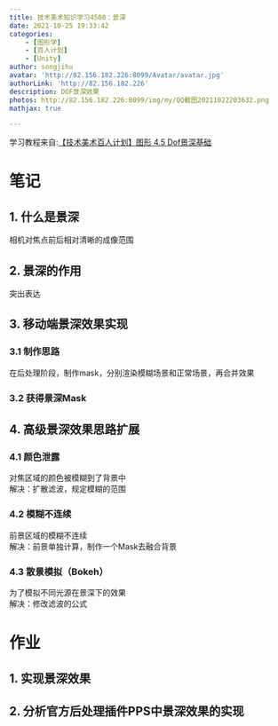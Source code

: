 ```yaml
---
title: 技术美术知识学习4500：景深
date: 2021-10-25 19:33:42
categories: 
    - [图形学]
    - [百人计划]
    - [Unity]
author: songjihu
avatar: 'http://82.156.182.226:8099/Avatar/avatar.jpg'
authorLink: 'http://82.156.182.226'
description: DOF景深效果
photos: http://82.156.182.226:8099/img/my/QQ截图20211022203632.png
mathjax: true

---
```


学习教程来自:[【技术美术百人计划】图形 4.5 Dof景深基础](https://www.bilibili.com/video/BV1dv411u7KA)

# 笔记

## 1. 什么是景深
相机对焦点前后相对清晰的成像范围

## 2. 景深的作用
突出表达

## 3. 移动端景深效果实现

### 3.1 制作思路
在后处理阶段，制作mask，分别渲染模糊场景和正常场景，再合并效果

### 3.2 获得景深Mask




## 4. 高级景深效果思路扩展

### 4.1 颜色泄露
对焦区域的颜色被模糊到了背景中  
解决：扩散滤波，规定模糊的范围

### 4.2 模糊不连续
前景区域的模糊不连续  
解决：前景单独计算，制作一个Mask去融合背景

### 4.3 散景模拟（Bokeh）
为了模拟不同光源在景深下的效果  
解决：修改滤波的公式

# 作业

## 1. 实现景深效果

## 2. 分析官方后处理插件PPS中景深效果的实现
